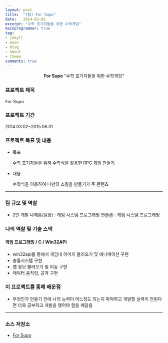 ```yaml
---
layout: post
title:  "(팀) For Supo"
date:   2014-03-02
excerpt: "수학 포기자들을 위한 수학게임"
mainprogrammer: true
tag:
- jekyll
- moon
- blog
- about
- theme
comments: true
---
```


<center><b>For Supo</b> "수학 포기자들을 위한 수학게임"</center>

### 프로젝트 제목
For Supo

### 프로젝트 기간
2014.03.02~2015.08.31

### 프로젝트 목표 및 내용
* 목표

	수학 포기자들을 위해 수학식을 활용한 RPG 게임 만들기

* 내용

	수학식을 이용하여 나만의 스킬을 만들기가 주 콘텐츠

---

### 팀 규모 및 역할
* 2인 개발
나재흠(팀장) : 게임 시스템 프로그래밍
연@@ :	게임 시스템 프로그래밍

### 나의 역할 및 기술 스택
#### 게임 프로그래밍 / C / Win32API
* win32api를 통해서 게임내 이미지 불러오기 및 애니메이션 구현
* 충돌시스템 구현
* 맵 정보 불러오기 및 이동 구현
* 캐릭터 움직임, 공격 구현

### 이 프로젝트를 통해 배운점
* 무엇인가 만들기 전에 나의 능력이 어느정도 되는지 파악하고 개발할 실력이 안된다면 더욱 공부하고 개발을 했어야 함을 깨달음

---

### 소스 저장소
* [For Supo](https://github.com/Meerkat-GMD/For-supo)
